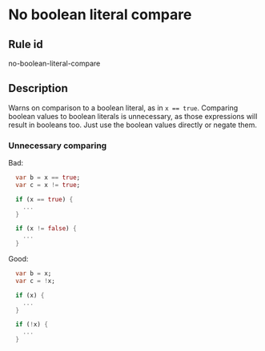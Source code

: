 # No boolean literal compare

## Rule id
no-boolean-literal-compare

## Description
Warns on comparison to a boolean literal, as in `x == true`. Comparing boolean values to boolean literals is unnecessary, as those expressions will result in booleans too. Just use the boolean values directly or negate them.

### Unnecessary comparing
Bad:
```dart
  var b = x == true;
  var c = x != true;

  if (x == true) {
    ...
  }

  if (x != false) {
    ...
  }
```

Good:
```dart
  var b = x;
  var c = !x;

  if (x) {
    ...
  }

  if (!x) {
    ...
  }
```
